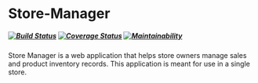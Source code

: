 # Store-Manager
##### [![Build Status](https://travis-ci.org/abejide001/Store-Manager.svg?branch=develop)](https://travis-ci.org/abejide001/Store-Manager) [![Coverage Status](https://coveralls.io/repos/github/abejide001/Store-Manager/badge.svg?branch=develop)](https://coveralls.io/github/abejide001/Store-Manager?branch=develop) [![Maintainability](https://api.codeclimate.com/v1/badges/d32f77dfa95a6cff5083/maintainability)](https://codeclimate.com/github/abejide001/Store-Manager/maintainability)
Store Manager is a web application that helps store owners manage sales and product inventory records. This application is meant for use in a single store.
